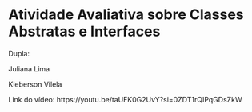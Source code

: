 # Atividade Avaliativa sobre Classes Abstratas e Interfaces

Dupla:
<p>Juliana Lima</p>
<p>Kleberson Vilela </p>
<p> Link do vídeo: https://youtu.be/taUFK0G2UvY?si=0ZDT1rQIPqGDsZkW</p>

